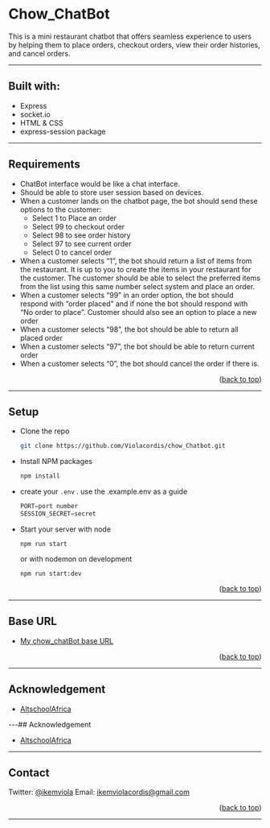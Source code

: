 # Chow_ChatBot

This is a mini restaurant chatbot that offers seamless experience to users by helping them to place orders, checkout orders, view their order histories, and cancel orders.

---

## Built with:

- Express
- socket.io
- HTML & CSS
- express-session package

---

## Requirements

- ChatBot interface would be like a chat interface.
- Should be able to store user session based on devices.
- When a customer lands on the chatbot page, the bot should send these options to the customer:
  - Select 1 to Place an order
  - Select 99 to checkout order
  - Select 98 to see order history
  - Select 97 to see current order
  - Select 0 to cancel order
- When a customer selects “1”, the bot should return a list of items from the restaurant. It is up to you to create the items in your restaurant for the customer. The customer should be able to select the preferred items from the list using this same number select system and place an order.
- When a customer selects “99” in an order option, the bot should respond with “order placed” and if none the bot should respond with “No order to place”. Customer should also see an option to place a new order
- When a customer selects “98”, the bot should be able to return all placed order
- When a customer selects “97”, the bot should be able to return current order
- When a customer selects “0”, the bot should cancel the order if there is.

<p align="right">(<a href="#readme-top">back to top</a>)</p>

---

## Setup

- Clone the repo
  ```sh
  git clone https://github.com/Violacordis/chow_Chatbot.git
  ```
- Install NPM packages
  ```sh
  npm install
  ```
- create your `.env` . use the .example.env as a guide
  ```js
  PORT=port number
  SESSION_SECRET=secret
  ```
- Start your server with node

  ```
  npm run start
  ```

  or with nodemon on development

  ```
  npm run start:dev
  ```

<p align="right">(<a href="#readme-top">back to top</a>)</p>

---

## Base URL

- [My chow_chatBot base URL](https://snackhub-chatbot.onrender.com)

<p align="right">(<a href="#readme-top">back to top</a>)</p>

---

## Acknowledgement

- [AltschoolAfrica](https://www.altschoolafrica.com/)

---## Acknowledgement

- [AltschoolAfrica](https://www.altschoolafrica.com/)

---

## Contact

Twitter: [@ikemviola](https://twitter.com/Ikemviola)
Email: ikemviolacordis@gmail.com

<p align="right">(<a href="#readme-top">back to top</a>)</p>

---
